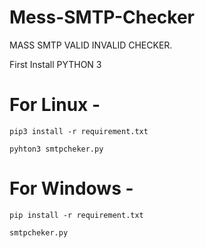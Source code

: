# Mess-SMTP-Checker
MASS  SMTP VALID INVALID CHECKER.

First Install PYTHON 3

# For Linux -
```
pip3 install -r requirement.txt

pyhton3 smtpcheker.py
```
# For Windows -
```
pip install -r requirement.txt

smtpcheker.py
```
